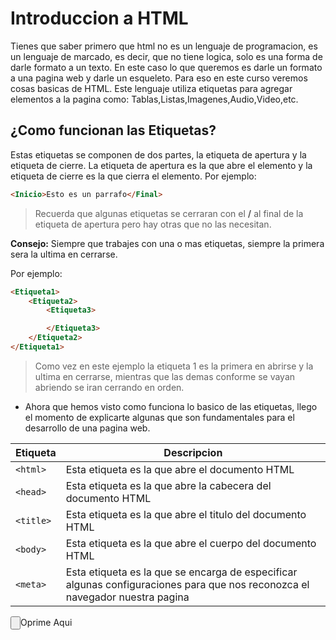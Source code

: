 # Introduccion a HTML



Tienes que saber primero que html no es un lenguaje de programacion, es un lenguaje de marcado, es decir, que no tiene logica, solo es una forma de darle formato a un texto. En este caso lo que queremos es darle un formato a una pagina web y darle un esqueleto. Para eso en este curso veremos cosas basicas de HTML. Este lenguaje utiliza etiquetas para agregar elementos a la pagina como: Tablas,Listas,Imagenes,Audio,Video,etc.

## ¿Como funcionan las Etiquetas?
Estas etiquetas se componen de dos partes, la etiqueta de apertura y la etiqueta de cierre. La etiqueta de apertura es la que abre el elemento y la etiqueta de cierre es la que cierra el elemento. Por ejemplo:

```html
<Inicio>Esto es un parrafo</Final>
``` 
> Recuerda que algunas etiquetas se cerraran con el **/** al final de la etiqueta de apertura pero hay otras que no las necesitan.

**Consejo:** Siempre que trabajes con una o mas etiquetas, siempre la primera sera la ultima en cerrarse. 

Por ejemplo:
    
```html
<Etiqueta1>
    <Etiqueta2>
        <Etiqueta3>

        </Etiqueta3>
    </Etiqueta2>
</Etiqueta1>
```
> Como vez en este ejemplo la etiqueta 1 es la primera en abrirse y la ultima en cerrarse, mientras que las demas conforme se vayan abriendo se iran cerrando en orden.

- Ahora que hemos visto como funciona lo basico de las etiquetas, llego el momento de explicarte algunas que son fundamentales para el desarrollo de una pagina web.


| Etiqueta | Descripcion |
| --- | --- |
| `<html>` | Esta etiqueta es la que abre el documento HTML |
| `<head>` | Esta etiqueta es la que abre la cabecera del documento HTML |
| `<title>` | Esta etiqueta es la que abre el titulo del documento HTML |
| `<body>` | Esta etiqueta es la que abre el cuerpo del documento HTML |
| `<meta>` | Esta etiqueta es la que se encarga de especificar algunas configuraciones para que nos reconozca el navegador nuestra pagina |

<input type="button" name="Accion1" onclick="">Oprime Aqui</input>

<script>
<script>